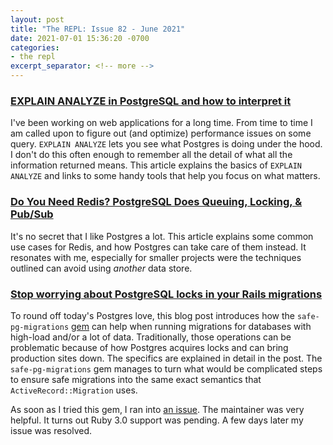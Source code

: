 ```yaml
---
layout: post
title: "The REPL: Issue 82 - June 2021"
date: 2021-07-01 15:36:20 -0700
categories:
- the repl
excerpt_separator: <!-- more -->
---
```


### [EXPLAIN ANALYZE in PostgreSQL and how to interpret it][1]

I've been working on web applications for a long time. From time to time I am called upon to figure out (and optimize) performance issues on some query. `EXPLAIN ANALYZE` lets you see what Postgres is doing under the hood. I don't do this often enough to remember all the detail of what all the information returned means. This article explains the basics of `EXPLAIN ANALYZE` and links to some handy tools that help you focus on what matters.

### [Do You Need Redis? PostgreSQL Does Queuing, Locking, & Pub/Sub][2]

It's no secret that I like Postgres a lot. This article explains some common use cases for Redis, and how Postgres can take care of them instead. It resonates with me, especially for smaller projects were the techniques outlined can avoid using _another_ data store.

### [Stop worrying about PostgreSQL locks in your Rails migrations][3]

To round off today's Postgres love, this blog post introduces how the `safe-pg-migrations` [gem][4] can help when running migrations for databases with high-load and/or a lot of data. Traditionally, those operations can be problematic because of how Postgres acquires locks and can bring production sites down. The specifics are explained in detail in the post. The `safe-pg-migrations` gem manages to turn what would be complicated steps to ensure safe migrations into the same exact semantics that `ActiveRecord::Migration` uses.

As soon as I tried this gem, I ran into [an issue][5]. The maintainer was very helpful. It turns out Ruby 3.0 support was pending. A few days later my issue was resolved.

[1]: https://www.cybertec-postgresql.com/en/how-to-interpret-postgresql-explain-analyze-output/
[2]: https://spin.atomicobject.com/2021/02/04/redis-postgresql/
[3]: https://medium.com/doctolib/stop-worrying-about-postgresql-locks-in-your-rails-migrations-3426027e9cc9
[4]: https://github.com/doctolib/safe-pg-migrations
[5]: https://github.com/doctolib/safe-pg-migrations/issues/44
